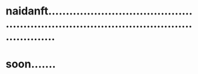 # naidanft............................................................................................................
# soon.......
